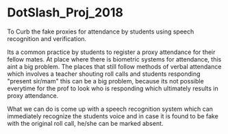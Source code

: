 # DotSlash_Proj_2018
To Curb the fake proxies for attendance by students using speech recognition and verification.

Its a common practice by students to register a proxy attendance for their fellow mates. At place where there is biometric systems for attendance, this aint a big problem. The places that still follow methods of verbal attendance which involves a teacher shouting roll calls and students responding "present sir/mam" this can be a big problem, because its not possible everytime for the prof to look who is responding which ultimately results in proxy attendance. 

What we can do is come up with a speech recognition system which can immediately recognize the students voice and in case it is found to be fake with the original roll call, he/she can be marked absent. 

